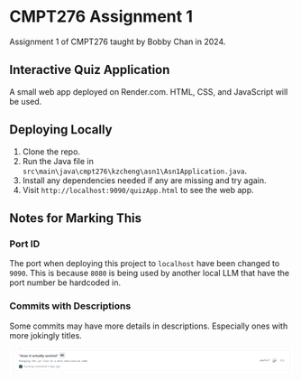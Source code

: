 # CMPT276 Assignment 1
Assignment 1 of CMPT276 taught by Bobby Chan in 2024.

## Interactive Quiz Application
A small web app deployed on Render.com. HTML, CSS, and JavaScript will be used.

## Deploying Locally
1. Clone the repo.
2. Run the Java file in `src\main\java\cmpt276\kzcheng\asn1\Asn1Application.java`.
3. Install any dependencies needed if any are missing and try again.
4. Visit `http://localhost:9090/quizApp.html` to see the web app.

## Notes for Marking This
### Port ID
The port when deploying this project to `localhost` have been changed to `9090`. This is because `8080` is being used by another local LLM that have the port number be hardcoded in.

### Commits with Descriptions
Some commits may have more details in descriptions. Especially ones with more jokingly titles.

![Example](documentationImages/image.png)